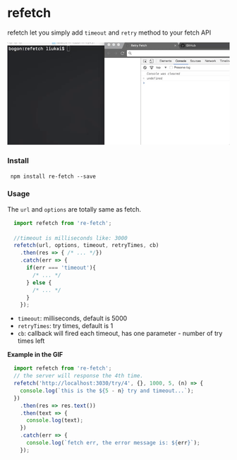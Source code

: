 # refetch

refetch let you simply add `timeout` and `retry` method to your fetch API

<div style="align: center">
  <img src="./test/test.gif" alt="gif" />
</div>

### Install

```shell
 npm install re-fetch --save
```

### Usage
The `url` and `options` are totally same as fetch.

```javascript
  import refetch from 're-fetch';

  //timeout is milliseconds like: 3000
  refetch(url, options, timeout, retryTimes, cb)
    .then(res => { /* ... */})
    .catch(err => {
      if(err === 'timeout'){
        /* ... */
      } else {
        /* ... */
      }
    });
```

  - `timeout`: milliseconds, default is 5000
  - `retryTimes`: try times, default is 1
  - `cb`: callback will fired each timeout, has one parameter - number of try times left

**Example in the GIF**
```javascript
  import refetch from 're-fetch';
  // the server will response the 4th time.
  refetch('http://localhost:3030/try/4', {}, 1000, 5, (n) => {
    console.log(`this is the ${5 - n} try and timeout...`);
  })
    .then(res => res.text())
    .then(text => {
      console.log(text);
    })
    .catch(err => {
      console.log(`fetch err, the error message is: ${err}`);
    });
```

